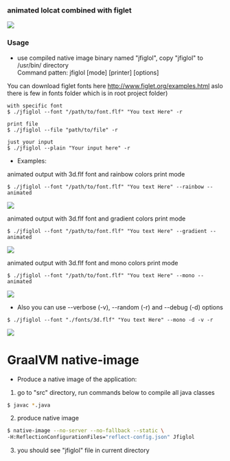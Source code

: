 ### animated lolcat combined with figlet

<img src="https://github.com/vzvz4/jfiglol/blob/master/img/g.gif"/>

### Usage
- use compiled native image binary named "jfiglol", copy "jfiglol" to /usr/bin/ directory   
Command patten:
jfiglol \[mode\] \[printer\] \[options\]

You can download figlet fonts here http://www.figlet.org/examples.html aslo there is few in fonts folder which is in root project folder) 
```
with specific font
$ ./jfiglol --font "/path/to/font.flf" "You text Here" -r

print file
$ ./jfiglol --file "path/to/file" -r

just your input
$ ./jfiglol --plain "Your input here" -r
```
 - Examples:

 animated output with 3d.flf font and rainbow colors print mode
 ```
$ ./jfiglol --font "/path/to/font.flf" "You text Here" --rainbow --animated
```
<img src="https://github.com/vzvz4/jfiglol/blob/master/img/rainbow.gif"/>

animated output with 3d.flf font and gradient colors print mode
 ```
$ ./jfiglol --font "/path/to/font.flf" "You text Here" --gradient --animated  
```
<img src="https://github.com/vzvz4/jfiglol/blob/master/img/gradient.gif"/>

animated output with 3d.flf font and mono colors print mode
 ```
$ ./jfiglol --font "/path/to/font.flf" "You text Here" --mono --animated 
```
<img src="https://github.com/vzvz4/jfiglol/blob/master/img/mono.gif"/>

 - Also you can use --verbose (-v), --random (-r) and --debug (-d) options
```
$ ./jfiglol --font "./fonts/3d.flf" "You text Here" --mono -d -v -r
```
<img src="https://github.com/vzvz4/jfiglol/blob/master/img/help.png"/>

<h1> GraalVM native-image </h1>

- Produce a native image of the application:

1. go to "src" directory, run commands below to compile all java classes  

```bash
$ javac *.java
```

2. produce native image  

```bash
$ native-image --no-server --no-fallback --static \
-H:ReflectionConfigurationFiles="reflect-config.json" Jfiglol
```
3. you should see "jfiglol" file in current directory
